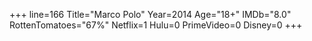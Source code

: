 +++
line=166
Title="Marco Polo"
Year=2014
Age="18+"
IMDb="8.0"
RottenTomatoes="67%"
Netflix=1
Hulu=0
PrimeVideo=0
Disney=0
+++

